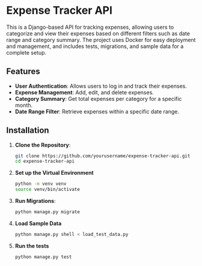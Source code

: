 # Expense Tracker API

This is a Django-based API for tracking expenses, allowing users to categorize and view their expenses based on different filters such as date range and category summary. The project uses Docker for easy deployment and management, and includes tests, migrations, and sample data for a complete setup.

## Features

- **User Authentication**: Allows users to log in and track their expenses.
- **Expense Management**: Add, edit, and delete expenses.
- **Category Summary**: Get total expenses per category for a specific month.
- **Date Range Filter**: Retrieve expenses within a specific date range.


## Installation

1. **Clone the Repository**:

   ```bash
   git clone https://github.com/yourusername/expense-tracker-api.git
   cd expense-tracker-api

2. **Set up the Virtual Environment**

   ```bash
   python -m venv venv
   source venv/bin/activate

3. **Run Migrations**:

   ```bash
   python manage.py migrate

5. **Load Sample Data**

   ```bash
   python manage.py shell < load_test_data.py
6. **Run the tests**

   ```bash
   python manage.py test
   
